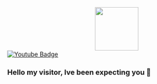 <div id="header" align="center">
  <img src="https://media1.giphy.com/media/25RLdGV4YlQ69BalEN/giphy.gif?cid=ecf05e47w2gthq4w7ecke3wv91mj7tnnqg8y0pbki1q0jcm6&ep=v1_gifs_search&rid=giphy.gif&ct=g" width="100"/>
</div>

<div id="badges">
  <a href="youtube.com/Rappidtv">
    <img src="https://img.shields.io/badge/YouTube-red?style=for-the-badge&logo=youtube&logoColor=white" alt="Youtube Badge"/>
  </a>
</div>

### Hello my visitor, Ive been expecting you 👋

<!--
**Kg7300/Kg7300** is a ✨ _special_ ✨ repository because its `README.md` (this file) appears on your GitHub profile.

Here are some ideas to get you started:

- 🔭 I’m currently working on ...
- 🌱 I’m currently learning ...
- 👯 I’m looking to collaborate on ...
- 🤔 I’m looking for help with ...
- 💬 Ask me about ...
- 📫 How to reach me: ...
- 😄 Pronouns: ...
- ⚡ Fun fact: ...
-->
